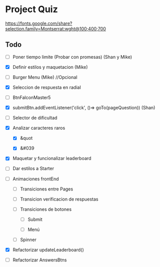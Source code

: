 # Project Quiz

https://fonts.google.com/share?selection.family=Montserrat:wght@100;400;700

## Todo

- [ ] Poner tiempo limite (Probar con promesas) (Shan y Mike)

- [X] Definir estilos y maquetacion (Mike)

- [ ] Burger Menu (Mike) //Opcional

- [X] Seleccion de respuesta en radial

- [ ] BtnFalconMaster5

- [X] submitBtn.addEventListener('click', ()=> goTo(pageQuestion)) (Shan)

- [ ] Selector de dificultad

- [X] Analizar caracteres raros

    - [X] &quot

    - [X] &#039

- [X] Maquetar y funcionalizar leaderboard

- [ ] Dar estilos a Starter

- [ ] Animaciones frontEnd

    - [ ] Transiciones entre Pages

    - [ ] Transicion verificacion de respuestas

    - [ ] Transiciones de botones

        - [ ] Submit

        - [ ] Menú

    - [ ] Spinner

- [X] Refactorizar updateLeaderboard()

- [ ] Refactorizar AnswersBtns